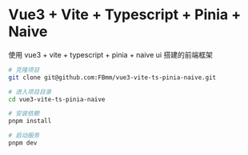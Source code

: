 # Vue3 + Vite + Typescript + Pinia + Naive

使用 vue3 + vite + typescript + pinia + naive ui 搭建的前端框架

```bash
# 克隆项目
git clone git@github.com:FBmm/vue3-vite-ts-pinia-naive.git

# 进入项目目录
cd vue3-vite-ts-pinia-naive

# 安装依赖
pnpm install

# 启动服务
pnpm dev
```
